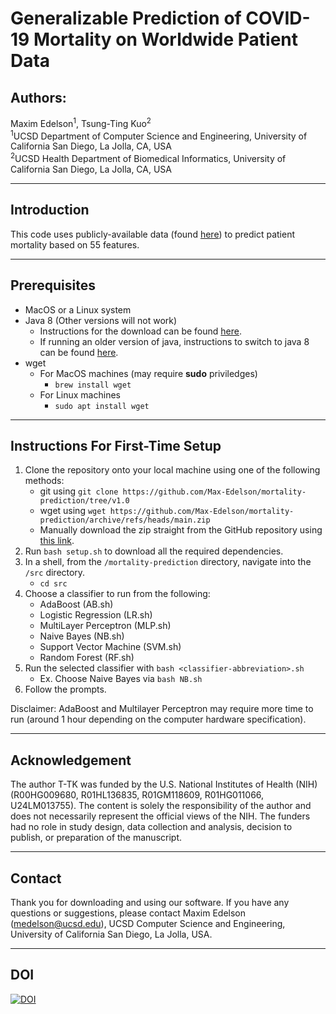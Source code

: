 # Generalizable Prediction of COVID-19 Mortality on Worldwide Patient Data

## Authors:
Maxim Edelson<sup>1</sup>, Tsung-Ting Kuo<sup>2</sup> <br>
<sup>1</sup>UCSD Department of Computer Science and Engineering, University of California San Diego, La Jolla, CA, USA <br>
<sup>2</sup>UCSD Health Department of Biomedical Informatics, University of California San Diego, La Jolla, CA, USA

---

## Introduction
This code uses publicly-available data (found [here](https://github.com/beoutbreakprepared/nCoV2019)) to predict patient mortality based on 55 features.

---

## Prerequisites
  - MacOS or a Linux system
  - Java 8 (Other versions will not work)
    - Instructions for the download can be found [here](https://stackoverflow.com/questions/24342886/how-to-install-java-8-on-mac).
    - If running an older version of java, instructions to switch to java 8 can be found [here](https://stackoverflow.com/questions/21964709/how-to-set-or-change-the-default-java-jdk-version-on-macos).
  - wget
    - For MacOS machines (may require **sudo** priviledges)
      - `brew install wget`
    - For Linux machines
      - `sudo apt install wget`

---

## Instructions For First-Time Setup
1. Clone the repository onto your local machine using one of the following methods:
   -  git using `git clone https://github.com/Max-Edelson/mortality-prediction/tree/v1.0`
   - wget using `wget https://github.com/Max-Edelson/mortality-prediction/archive/refs/heads/main.zip`
   - Manually download the zip straight from the GitHub repository using [this link](https://github.com/Max-Edelson/mortality-prediction). 
2. Run `bash setup.sh` to download all the required dependencies.
3. In a shell, from the `/mortality-prediction` directory, navigate into the `/src` directory.
   - `cd src`
4. Choose a classifier to run from the following:
   - AdaBoost (AB.sh)
   - Logistic Regression (LR.sh)
   - MultiLayer Perceptron (MLP.sh)
   - Naive Bayes (NB.sh)
   - Support Vector Machine (SVM.sh)
   - Random Forest (RF.sh)
5.  Run the selected classifier with `bash <classifier-abbreviation>.sh`
    -  Ex. Choose Naive Bayes via `bash NB.sh`
6.  Follow the prompts.

Disclaimer: AdaBoost and Multilayer Perceptron may require more time to run (around 1 hour depending on the computer hardware specification).

---

## Acknowledgement
The author T-TK was funded by the U.S. National Institutes of Health (NIH) (R00HG009680, R01HL136835, R01GM118609, R01HG011066, U24LM013755). The content is solely the responsibility of the author and does not necessarily represent the official views of the NIH. The funders had no role in study design, data collection and analysis, decision to publish, or preparation of the manuscript.

---

## Contact
Thank you for downloading and using our software. If you have any questions or suggestions, please contact Maxim Edelson (medelson@ucsd.edu), UCSD Computer Science and Engineering, University of California San Diego, La Jolla, USA.

--- 

## DOI
[![DOI](https://zenodo.org/badge/DOI/10.5281/zenodo.6336231.svg)](https://doi.org/10.5281/zenodo.6336231)
